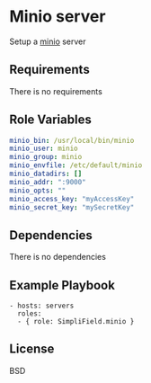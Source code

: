 Minio server
=========

Setup a [minio] server

Requirements
------------

There is no requirements

Role Variables
--------------

```yaml
minio_bin: /usr/local/bin/minio
minio_user: minio
minio_group: minio
minio_envfile: /etc/default/minio
minio_datadirs: []
minio_addr: ":9000"
minio_opts: ""
minio_access_key: "myAccessKey"
minio_secret_key: "mySecretKey"
```

Dependencies
------------

There is no dependencies

Example Playbook
----------------

```ymal
- hosts: servers
  roles:
  - { role: SimpliField.minio }
```

License
-------

BSD


[minio]: https://minio.io
